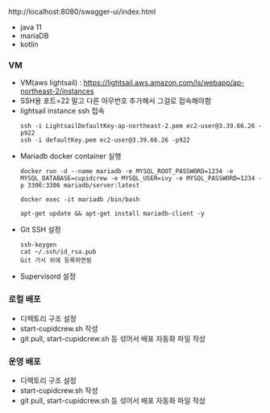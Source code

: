 http://localhost:8080/swagger-ui/index.html

- java 11
- mariaDB
- kotlin

### VM 
- VM(aws lightsail) : https://lightsail.aws.amazon.com/ls/webapp/ap-northeast-2/instances
- SSH용 포트=22 말고 다른 아무번호 추가해서 그걸로 접속해야함 
- lightsail instance ssh 접속
  ````
  ssh -i LightsailDefaultKey-ap-northeast-2.pem ec2-user@3.39.66.26 -p922
  ssh -i defaultKey.pem ec2-user@3.39.66.26 -p922
  ````
- Mariadb docker container 실행  
    ````
    docker run -d --name mariadb -e MYSQL_ROOT_PASSWORD=1234 -e MYSQL_DATABASE=cupidcrew -e MYSQL_USER=ivy -e MYSQL_PASSWORD=1234 -p 3306:3306 mariadb/server:latest
    ````
    ````
    docker exec -it mariadb /bin/bash
    ````
    ````
    apt-get update && apt-get install mariadb-client -y
    ````
- Git SSH 설정
    ````
    ssh-keygen
    cat ~/.ssh/id_rsa.pub
    Git 가서 위에 등록하면됨
    ````
- Supervisord 설정


### 로컬 배포
- 디렉토리 구조 설정
- start-cupidcrew.sh 작성
- git pull, start-cupidcrew.sh 등 섞어서 배포 자동화 파일 작성

### 운영 배포
- 디렉토리 구조 설정
- start-cupidcrew.sh 작성
- git pull, start-cupidcrew.sh 등 섞어서 배포 자동화 파일 작성